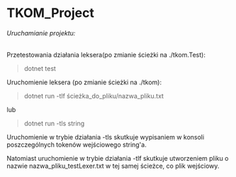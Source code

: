 # TKOM_Project
###### Uruchamianie projektu:

Przetestowania działania leksera(po zmianie ścieżki na ./tkom.Test):
>dotnet test


Uruchomienie leksera (po zmianie ścieżki na ./tkom):
>dotnet run -tlf ścieżka_do_pliku/nazwa_pliku.txt

lub

>dotnet run -tls string


Uruchomienie w trybie działania -tls skutkuje wypisaniem w konsoli poszczególnych tokenów wejściowego string'a.

Natomiast uruchomienie w trybie działania -tlf skutkuje utworzeniem pliku o nazwie nazwa_pliku_testLexer.txt w tej samej ścieżce, co plik wejściowy.
